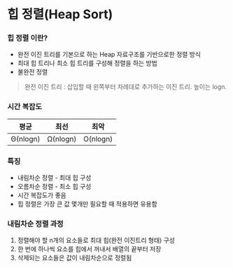 # 힙 정렬(Heap Sort)


### 힙 정렬 이란?
- 완전 이진 트리를 기본으로 하는 Heap 자료구조를 기반으로한 정렬 방식
- 최대 힙 트리나 최소 힙 트리를 구성해 정렬을 하는 방법
- 불완전 정렬

> 완전 이진 트리 : 삽입할 때 왼쪽부터 차례대로 추가하는 이진 트리. 높이는 logn.

### 시간 복잡도
|   평균   |   최선   |   최악   |
| :------: | :------: | :------: |
| Θ(nlogn) | Ω(nlogn) | O(nlogn) |


### 특징
- 내림차순 정렬 - 최대 힙 구성
- 오름차순 정렬 - 최소 힙 구성
- 시간 복잡도가 좋음
- 힙 정렬은 가장 큰 값 몇개만 필요할 때 적용하면 유용함

### 내림차순 정렬 과정
1. 정렬해야 할 n개의 요소들로 최대 힙(완전 이진트리 형태) 구성
2. 한 번에 하나씩 요소를 힙에서 꺼내서 배열의 끝부터 저장
3. 삭제되는 요소들은 값이 내림차순으로 정렬됨
